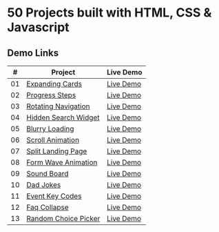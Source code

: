 # 50 Projects built with HTML, CSS & Javascript

## Demo Links

| #   | Project                                                                                                        | Live Demo                                                                                           |
| --- | -------------------------------------------------------------------------------------------------------------- | --------------------------------------------------------------------------------------------------- |
| 01  | [Expanding Cards](https://github.com/ersinctky/50-projects-html-css-js/tree/main/01-expanding-cards)           | [Live Demo](https://ersinctky.github.io/50-projects-html-css-js/01-expanding-cards/index.html)      |
| 02  | [Progress Steps](https://github.com/ersinctky/50-projects-html-css-js/tree/main/02-progress-steps)             | [Live Demo](https://ersinctky.github.io/50-projects-html-css-js/02-progress-steps/index.html)       |
| 03  | [Rotating Navigation](https://github.com/ersinctky/50-projects-html-css-js/tree/main/03-rotating-navigation)   | [Live Demo](https://ersinctky.github.io/50-projects-html-css-js/03-rotating-navigation/index.html)  |
| 04  | [Hidden Search Widget](https://github.com/ersinctky/50-projects-html-css-js/tree/main/04-hidden-search-widget) | [Live Demo](https://ersinctky.github.io/50-projects-html-css-js/04-hidden-search-widget/index.html) |
| 05  | [Blurry Loading](https://github.com/ersinctky/50-projects-html-css-js/tree/main/05-blurry-loading)             | [Live Demo](https://ersinctky.github.io/50-projects-html-css-js/05-blurry-loading/index.html)       |
| 06  | [Scroll Animation](https://github.com/ersinctky/50-projects-html-css-js/tree/main/06-scroll-animation)         | [Live Demo](https://ersinctky.github.io/50-projects-html-css-js/06-scroll-animation/index.html)     |
| 07  | [Split Landing Page](https://github.com/ersinctky/50-projects-html-css-js/tree/main/07-split-landing-page)     | [Live Demo](https://ersinctky.github.io/50-projects-html-css-js/07-split-landing-page/index.html)   |
| 08  | [Form Wave Animation](https://github.com/ersinctky/50-projects-html-css-js/tree/main/08-form-wave-animation)   | [Live Demo](https://ersinctky.github.io/50-projects-html-css-js/08-form-wave-animation/index.html)  |
| 09  | [Sound Board](https://github.com/ersinctky/50-projects-html-css-js/tree/main/09-sound-board)                   | [Live Demo](https://ersinctky.github.io/50-projects-html-css-js/09-sound-board/index.html)          |
| 10  | [Dad Jokes](https://github.com/ersinctky/50-projects-html-css-js/tree/main/10-dad-jokes)                       | [Live Demo](https://ersinctky.github.io/50-projects-html-css-js/10-dad-jokes/index.html)            |
| 11  | [Event Key Codes](https://github.com/ersinctky/50-projects-html-css-js/tree/main/11-event-key-codes)           | [Live Demo](https://ersinctky.github.io/50-projects-html-css-js/11-event-key-codes/index.html)      |
| 12  | [Faq Collapse](https://github.com/ersinctky/50-projects-html-css-js/tree/main/12-faq-collapse)                 | [Live Demo](https://ersinctky.github.io/50-projects-html-css-js/12-faq-collapse/index.html)         |
| 13  | [Random Choice Picker](https://github.com/ersinctky/50-projects-html-css-js/tree/main/13-random-choice-picker) | [Live Demo](https://ersinctky.github.io/50-projects-html-css-js/13-random-choice-picker/index.html) |
